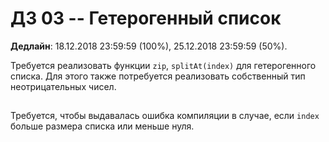 # ДЗ 03 -- Гетерогенный список

**Дедлайн**: 18.12.2018 23:59:59 (100%), 25.12.2018 23:59:59 (50%).

Требуется реализовать функции `zip`, `splitAt(index)` для гетерогенного списка.
Для этого также потребуется реализовать собственный тип неотрицательных чисел.

##
Требуется, чтобы выдавалась ошибка компиляции в случае, если `index` больше размера списка или меньше нуля.